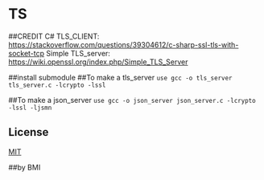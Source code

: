 # TS
##CREDIT 
C# TLS_CLIENT: https://stackoverflow.com/questions/39304612/c-sharp-ssl-tls-with-socket-tcp
Simple TLS_server: https://wiki.openssl.org/index.php/Simple_TLS_Server

##install submodule
##To make a tls_server
```use gcc -o tls_server tls_server.c -lcrypto -lssl```

##To make a json_server
```use gcc -o json_server json_server.c -lcrypto -lssl -ljsmn```

## License
[MIT](https://choosealicense.com/licenses/mit/)

##by BMI
